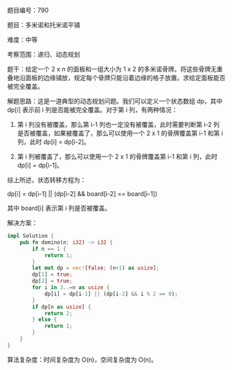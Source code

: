 题目编号：790

题目：多米诺和托米诺平铺

难度：中等

考察范围：递归、动态规划

题干：给定一个 2 x n 的面板和一组大小为 1 x 2 的多米诺骨牌。将这些骨牌无重叠地沿面板的边缘铺放，规定每个骨牌只能沿着边缘的格子放置。求给定面板能否被完全覆盖。

解题思路：这是一道典型的动态规划问题。我们可以定义一个状态数组 dp，其中 dp[i] 表示前 i 列是否能被完全覆盖。对于第 i 列，有两种情况：

1. 第 i 列没有被覆盖，那么第 i-1 列也一定没有被覆盖，此时需要判断第 i-2 列是否被覆盖，如果被覆盖了，那么可以使用一个 2 x 1 的骨牌覆盖第 i-1 和第 i 列，此时 dp[i] = dp[i-2]。

2. 第 i 列被覆盖了，那么可以使用一个 2 x 1 的骨牌覆盖第 i-1 和第 i 列，此时 dp[i] = dp[i-1]。

综上所述，状态转移方程为：

dp[i] = dp[i-1] || (dp[i-2] && board[i-2] == board[i-1])

其中 board[i] 表示第 i 列是否被覆盖。

解决方案：

```rust
impl Solution {
    pub fn domino(n: i32) -> i32 {
        if n == 1 {
            return 1;
        }
        let mut dp = vec![false; (n+1) as usize];
        dp[1] = true;
        dp[2] = true;
        for i in 3..=n as usize {
            dp[i] = dp[i-1] || (dp[i-2] && i % 2 == 0);
        }
        if dp[n as usize] {
            return 2;
        } else {
            return 1;
        }
    }
}
```

算法复杂度：时间复杂度为 O(n)，空间复杂度为 O(n)。